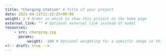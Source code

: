 ```yaml
---
title: "Charging station" # Title of your project
date: 2021-04-11T11:22:25+08:00
weight: 2 # Order in which to show this project on the home page
external_link: "" # Optional external link instead of modal
resources:
    - src: charging.jpg
      params:
          weight: -100 # Optional weighting for a specific image in this project folder
<!-- draft: true -->
---
```

